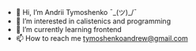 - 👋 Hi, I’m Andrii Tymoshenko  ¯\_(ツ)_/¯
- 👀 I’m interested in calistenics and programming
- 🌱 I’m currently learning frontend
- 📫 How to reach me tymoshenkoandrew@gmail.com

<!---
AndriiTymoshenko/AndriiTymoshenko is a ✨ special ✨ repository because its `README.md` (this file) appears on your GitHub profile.
You can click the Preview link to take a look at your changes.
--->
